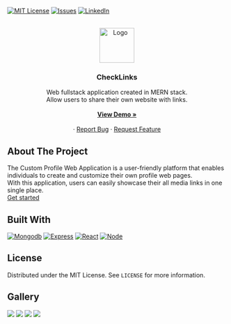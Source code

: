 
[![MIT License][license-shield]][license-url]
[![Issues][issues-shield]][issues-url]
[![LinkedIn][linkedin-shield]][linkedin-url]


<br />
<div align="center">
  <a href="https://github.com/MichalScigalski/check-links-app">
    <img src="https://github.com/MichalScigalski/check-links-app/assets/38386731/f7e7de4d-e31e-40e5-8551-b3be190e56bd" alt="Logo"  height="80">
  </a>

<h3 align="center">CheckLinks</h3>

  <p align="center">
    Web fullstack application created in MERN stack. <br />
    Allow users to share their own website with links.
    <br />
    <br />
    <a href="https://check-links-client.vercel.app/" target="_blank"><strong>View Demo »</strong></a>
    <br />
    <br />
    ·
    <a href="https://github.com/MichalScigalski/check-links-app/issues">Report Bug</a>
    ·
    <a href="https://github.com/MichalScigalski/check-links-app/issues">Request Feature</a>
  </p>
</div>

## About The Project

The Custom Profile Web Application is a user-friendly platform that enables individuals to create and customize their own profile web pages.<br />With this application, users can easily showcase their all media links in one single place. <br />
[Get started](https://check-links-client.vercel.app/)
<br />


## Built With

 [![Mongodb][Mongodb]][Mongodb-url]
 [![Express][Express]][Express-url]
 [![React][React]][React-url]
 [![Node][Node]][Node-url]
<br />

## License

Distributed under the MIT License. See `LICENSE` for more information.
<br />

## Gallery
<img src="https://github.com/MichalScigalski/check-links-app/assets/38386731/3f03babe-f36f-4090-822c-2436834ab7c1" />
<img src="https://github.com/MichalScigalski/check-links-app/assets/38386731/61414890-c2b9-4d58-ae59-2cb52e926684" />
<img src="https://github.com/MichalScigalski/check-links-app/assets/38386731/d553c19b-593e-4055-9093-23b2caf89876" />
<img src="https://github.com/MichalScigalski/check-links-app/assets/38386731/a529d933-41e8-47c0-acbe-ff4faf492ac8" />

[license-shield]: https://img.shields.io/github/license/MichalScigalski/check-links-app.svg?style=for-the-badge
[license-url]: https://github.com/MichalScigalski/check-links-app/blob/master/LICENSE
[issues-shield]: https://img.shields.io/github/issues/MichalScigalski/check-links-app.svg?style=for-the-badge
[issues-url]: https://github.com/MichalScigalski/check-links-app/issues
[linkedin-shield]: https://img.shields.io/badge/-LinkedIn-black.svg?style=for-the-badge&logo=linkedin&colorB=555
[linkedin-url]: https://www.linkedin.com/in/michalscigalski/
[React]: https://img.shields.io/badge/React-20232A?style=for-the-badge&logo=react&logoColor=61DAFB
[React-url]: https://reactjs.org/
[Mongodb]: https://img.shields.io/badge/MongoDB-4EA94B?style=for-the-badge&logo=mongodb&logoColor=white
[Mongodb-url]: https://www.mongodb.com/
[Express]: https://img.shields.io/badge/Express.js-404D59?style=for-the-badge
[Express-url]: https://expressjs.com/
[Node]: https://img.shields.io/badge/Node.js-43853D?style=for-the-badge&logo=node.js&logoColor=white
[Node-url]: https://nodejs.org/en
